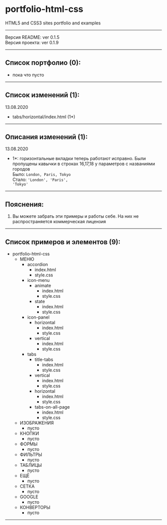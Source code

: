 # portfolio-html-css
HTML5 and CSS3 sites portfolio and examples<br>
<hr>

Версия README: ver 0.1.5 <br>
Версия проекта: ver 0.1.9
<hr>

Список портфолио (0):
-

- пока что пусто

<hr>

Список изменений (1):
-
13.08.2020
- tabs/horizontal/index.html (1*)

<hr>

Описания изменений (1):
-

13.08.2020
- 1*: горизонтальные вкладки теперь работают
исправно. Были пропущены кавычки в строках 16,17,18
у параметров с названиями городов <br>
Было: <code>London, Paris, Tokyo</code><br>
Стало: <code>'London', 'Paris', 'Tokyo'</code>

<hr>

Пояснения:
-
1. Вы можете забрать эти примеры и работы себе.
На них не распространяется коммерческая лицензия

<hr>

Список примеров и элементов (9):
-

- portfolio-html-css
  - МЕНЮ
      - accordion
        - index.html
        - style.css
      - icon-menu
        - animate
          - index.html
          - style.css
        - state
          - index.html
          - style.css
      - icon-panel
        - horizontal
          - index.html
          - style.css
        - vertical
          - index.html
          - style.css
      - tabs
        - title-tabs
          - index.html
          - style.css
        - vertical
          - index.html
          - style.css
        - horizontal
          - index.html
          - style.css
        - tabs-on-all-page
          - index.html
          - style.css
  - ИЗОБРАЖЕНИЯ
    - пусто
  - КНОПКИ
    - пусто
  - ФОРМЫ
    - пусто
  - ФИЛЬТРЫ
    - пусто
  - ТАБЛИЦЫ
    - пусто
  - ЕЩЁ
    - пусто
  - СЕТКА
    - пусто
  - GOOGLE
    - пусто
  - КОНВЕРТОРЫ
    - пусто
    
<hr>